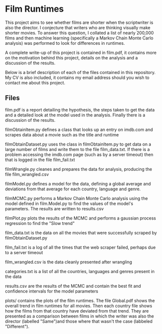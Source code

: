 Film Runtimes
=============

This project aims to see whether films are shorter when the scriptwriter is also the director. I conjecture that writers who are thinking visually make shorter movies. To answer this question, I collated a list of nearly 200,000 films and then machine learning (specifically a Markov Chain Monte Carlo analysis) was performed to look for differences in runtimes.

A complete write-up of this project is contained in film.pdf, it contains more on the motivation behind this project, details on the analysis and a discussion of the results.

Below is a brief description of each of the files contained in this repository. My CV is also included, it contains my email address should you wish to contact me about this project.

Files
----- 

film.pdf is a report detailing the hypothesis, the steps taken to get the data and a detailed look at the model used in the analysis. Finally there is a discussion of the results.

filmObtainItem.py defines a class that looks up an entry on imdb.com and scrapes data about a movie such as the title and runtime

filmObtainDataset.py uses the class in filmObtainItem.py to get data on a large number of films and write them to the file film_data.txt. If there is a problem accessing the imdb.com page (such as by a server timeout) then that is logged in the file film_fail.txt

filmWrangle.py cleanes and prepares the data for analysis, producing the file film_wrangled.csv

filmModel.py defines a model for the data, defining a global average and deviations from that average for each country, language and genre.

filmMCMC.py performs a Markov Chain Monte Carlo analysis using the model defined in film.Model.py to find the values of the model's parameters. The results are written to results.csv

filmPlot.py plots the results of the MCMC and performs a gaussian process regression to find the "Slow trend"

film_data.txt is the data on all the movies that were successfully scraped by filmObtainDataset.py

film_fail.txt is a log of all the times that the web scraper failed, perhaps due to a server timeout

film_wrangled.csv is the data cleanly presented after wrangling

categories.txt is a list of all the countries, languages and genres present in the data

results.csv are the results of the MCMC and contain the best fit and confidence intervals for the model parameters

plots/ contains the plots of the film runtimes. The file Global.pdf shows the overall trend in film runtimes for all movies. Then each country file shows how the films from that country have deviated from that trend. They are presented as a comparison between films in which the writer was also the director (labelled "Same")and those where that wasn't the case (labbeled "Different").